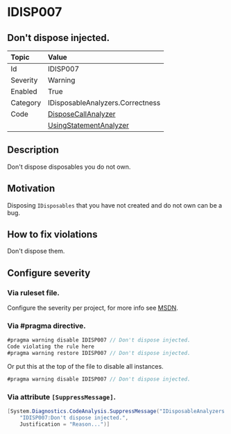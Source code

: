 # IDISP007
## Don't dispose injected.

| Topic    | Value
| :--      | :-- |
| Id       | IDISP007
| Severity | Warning
| Enabled  | True
| Category | IDisposableAnalyzers.Correctness
| Code     | [DisposeCallAnalyzer](https://github.com/DotNetAnalyzers/IDisposableAnalyzers/blob/master/IDisposableAnalyzers/Analyzers/DisposeCallAnalyzer.cs)
|          | [UsingStatementAnalyzer](https://github.com/DotNetAnalyzers/IDisposableAnalyzers/blob/master/IDisposableAnalyzers/Analyzers/UsingStatementAnalyzer.cs)

## Description

Don't dispose disposables you do not own.

## Motivation

Disposing `IDisposables` that you have not created and do not own can be a bug.

## How to fix violations

Don't dispose them.

<!-- start generated config severity -->
## Configure severity

### Via ruleset file.

Configure the severity per project, for more info see [MSDN](https://msdn.microsoft.com/en-us/library/dd264949.aspx).

### Via #pragma directive.
```C#
#pragma warning disable IDISP007 // Don't dispose injected.
Code violating the rule here
#pragma warning restore IDISP007 // Don't dispose injected.
```

Or put this at the top of the file to disable all instances.
```C#
#pragma warning disable IDISP007 // Don't dispose injected.
```

### Via attribute `[SuppressMessage]`.

```C#
[System.Diagnostics.CodeAnalysis.SuppressMessage("IDisposableAnalyzers.Correctness", 
    "IDISP007:Don't dispose injected.", 
    Justification = "Reason...")]
```
<!-- end generated config severity -->